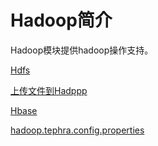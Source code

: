 # Hadoop简介

Hadoop模块提供hadoop操作支持。

[Hdfs](doc/hdfs.md)

[上传文件到Hadppp](doc/upload.md)

[Hbase](doc/hbase.md)

[hadoop.tephra.config.properties](doc/config.md)